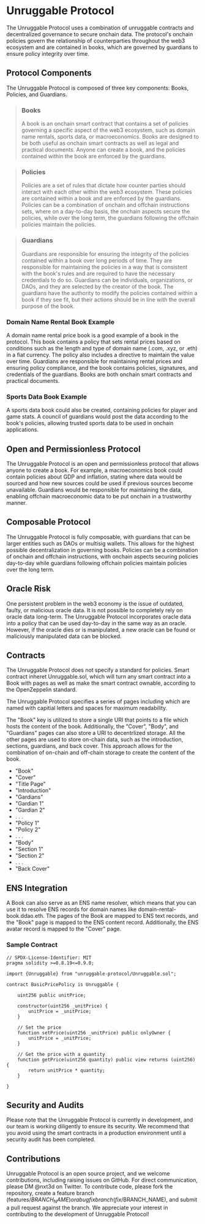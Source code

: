 
# Unruggable Protocol

The Unruggable Protocol uses a combination of unruggable contracts and decentralized governance to secure onchain data. The protocol's onchain policies govern the relationship of counterparties throughout the web3 ecosystem and are contained in books, which are governed by guardians to ensure policy integrity over time.

## Protocol Components

The Unruggable Protocol is composed of three key components: Books, Policies, and Guardians.

> ### Books
>
> A book is an onchain smart contract that contains a set of policies governing a specific aspect of the web3 ecosystem, such as domain name rentals, sports data, or macroeconomics. Books are designed to be both useful as onchain smart contracts as well as legal and practical documents. Anyone can create a book, and the policies contained within the book are enforced by the guardians.

> ### Policies
>
> Policies are a set of rules that dictate how counter parties should interact with each other within the web3 ecosystem. These policies are contained within a book and are enforced by the guardians. Policies can be a combination of onchain and offchain instructions sets, where on a day-to-day basis, the onchain aspects secure the policies, while over the long term, the guardians following the offchain policies maintain the policies.

> ### Guardians
> 
> Guardians are responsible for ensuring the integrity of the policies contained within a book over long periods of time. They are responsible for maintaining the policies in a way that is consistent with the book's rules and are required to have the necessary credentials to do so. Guardians can be individuals, organizations, or DAOs, and they are selected by the creator of the book. The guardians have the authority to modify the policies contained within a book if they see fit, but their actions should be in line with the overall purpose of the book.


### Domain Name Rental Book Example 

A domain name rental price book is a good example of a book in the protocol. This book contains a policy that sets rental prices based on conditions such as the length and type of domain name (.com, .xyz, or .eth) in a fiat currency. The policy also includes a directive to maintain the value over time. Guardians are responsible for maintaining rental prices and ensuring policy compliance, and the book contains policies, signatures, and credentials of the guardians. Books are both onchain smart contracts and practical documents.

### Sports Data Book Example 

A sports data book could also be created, containing policies for player and game stats. A council of guardians would post the data according to the book's policies, allowing trusted sports data to be used in onchain applications.

## Open and Permissionless Protocol 

The Unruggable Protocol is an open and permissionless protocol that allows anyone to create a book. For example, a macroeconomics book could contain policies about GDP and inflation, stating where data would be sourced and how new sources could be used if previous sources become unavailable. Guardians would be responsible for maintaining the data, enabling offchain macroeconomic data to be put onchain in a trustworthy manner.

## Composable Protocol

The Unruggable Protocol is fully composable, with guardians that can be larger entities such as DAOs or multisig wallets. This allows for the highest possible decentralization in governing books. Policies can be a combination of onchain and offchain instructions, with onchain aspects securing policies day-to-day while guardians following offchain policies maintain policies over the long term.

## Oracle Risk

One persistent problem in the web3 economy is the issue of outdated, faulty, or malicious oracle data. It is not possible to completely rely on oracle data long-term. The Unruggable Protocol incorporates oracle data into a policy that can be used day-to-day in the same way as an oracle. However, if the oracle dies or is manipulated, a new oracle can be found or maliciously manipulated data can be blocked.

## Contracts

The Unruggable Protocol does not specify a standard for policies. Smart contract inheret Unruggable.sol, which will turn any smart contract into a Book with pages as well as make the smart contract ownable, according to the OpenZeppelin standard. 

The Unruggable Protocol specifies a series of pages including which are named with capitial letters and spaces for maximum readability. 

The "Book" key is utilized to store a single URI that points to a file which hosts the content of the book. Additionally, the "Cover", "Body", and "Guardians" pages can also store a URI to decentrlized storage. All the other pages are used to store on-chain data, such as the introduction, sections, guardians, and back cover. This approach allows for the combination of on-chain and off-chain storage to create the content of the book.

- "Book"
- "Cover"
- "Title Page"
- "Introduction"
- "Gardians"
- "Gardian 1"
- "Gardian 2"
- . . . 
- "Policy 1"
- "Policy 2"
- . . .  
- "Body"
- "Section 1"
- "Section 2"
- . . .  
- "Back Cover"

## ENS Integration

A Book can also serve as an ENS name resolver, which means that you can use it to resolve ENS records for domain names like domain-rental-book.ddao.eth. The pages of the Book are mapped to ENS text records, and the "Book" page is mapped to the ENS content record. Additionally, the ENS avatar record is mapped to the "Cover" page.

### Sample Contract

```
// SPDX-License-Identifier: MIT
pragma solidity >=0.8.19<=0.9.0;

import {Unruggable} from "unruggable-protocol/Unruggable.sol";

contract BasicPricePolicy is Unruggable {

    uint256 public unitPrice;

    constructor(uint256 _unitPrice) {
        unitPrice = _unitPrice;
    }
    
    // Set the price
    function setPrice(uint256 _unitPrice) public onlyOwner {
        unitPrice = _unitPrice;
    }

    // Get the price with a quantity
    function getPrice(uint256 quantity) public view returns (uint256) {
        return unitPrice * quantity;
    }

}

```

## Security and Audits
Please note that the Unruggable Protocol is currently in development, and our team is working diligently to ensure its security. We recommend that you avoid using the smart contracts in a production environment until a security audit has been completed.

## Contributions
Unruggable Protocol is an open source project, and we welcome contributions, including raising issues on GitHub. For direct communication, please DM @nxt3d on Twitter. To contribute code, please fork the repository, create a feature branch (features/$BRANCH_NAME) or a bug fix branch (fix/$BRANCH_NAME), and submit a pull request against the branch. We appreciate your interest in contributing to the development of Unruggable Protocol!
